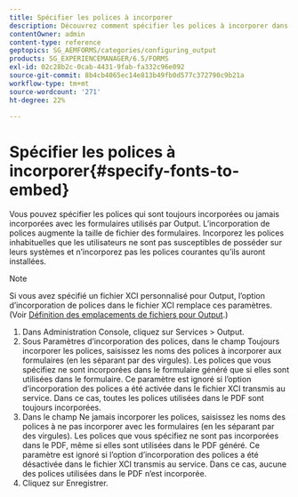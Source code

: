 ```yaml
---
title: Spécifier les polices à incorporer
description: Découvrez comment spécifier les polices à incorporer dans un formulaire adaptatif. Vous pouvez spécifier les polices qui sont incorporées ou jamais incorporées dans des formulaires générés par le service Forms.
contentOwner: admin
content-type: reference
geptopics: SG_AEMFORMS/categories/configuring_output
products: SG_EXPERIENCEMANAGER/6.5/FORMS
exl-id: 02c28b2c-0cab-4431-9fab-fa332c96e092
source-git-commit: 8b4cb4065ec14e813b49fb0d577c372790c9b21a
workflow-type: tm+mt
source-wordcount: '271'
ht-degree: 22%

---
```


# Spécifier les polices à incorporer{#specify-fonts-to-embed}

Vous pouvez spécifier les polices qui sont toujours incorporées ou jamais incorporées avec les formulaires utilisés par Output. L’incorporation de polices augmente la taille de fichier des formulaires. Incorporez les polices inhabituelles que les utilisateurs ne sont pas susceptibles de posséder sur leurs systèmes et n’incorporez pas les polices courantes qu’ils auront installées.

>[!NOTE]
>
>Si vous avez spécifié un fichier XCI personnalisé pour Output, l’option d’incorporation de polices dans le fichier XCI remplace ces paramètres. (Voir [Définition des emplacements de fichiers pour Output](/help/forms/using/admin-help/specify-file-locations-output.md#specify-file-locations-for-output).)

1. Dans Administration Console, cliquez sur Services > Output.
1. Sous Paramètres d’incorporation des polices, dans le champ Toujours incorporer les polices, saisissez les noms des polices à incorporer aux formulaires (en les séparant par des virgules). Les polices que vous spécifiez ne sont incorporées dans le formulaire généré que si elles sont utilisées dans le formulaire. Ce paramètre est ignoré si l’option d’incorporation des polices a été activée dans le fichier XCI transmis au service. Dans ce cas, toutes les polices utilisées dans le PDF sont toujours incorporées.
1. Dans le champ Ne jamais incorporer les polices, saisissez les noms des polices à ne pas incorporer avec les formulaires (en les séparant par des virgules). Les polices que vous spécifiez ne sont pas incorporées dans le PDF, même si elles sont utilisées dans le PDF généré. Ce paramètre est ignoré si l’option d’incorporation des polices a été désactivée dans le fichier XCI transmis au service. Dans ce cas, aucune des polices utilisées dans le PDF n’est incorporée.
1. Cliquez sur Enregistrer.
